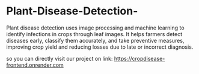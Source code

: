 # Plant-Disease-Detection-
Plant disease detection uses image processing and machine learning to identify infections in crops through leaf images. It helps farmers detect diseases early, classify them accurately, and take preventive measures, improving crop yield and reducing losses due to late or incorrect diagnosis.

so you can directly visit our project on link: https://cropdisease-frontend.onrender.com

